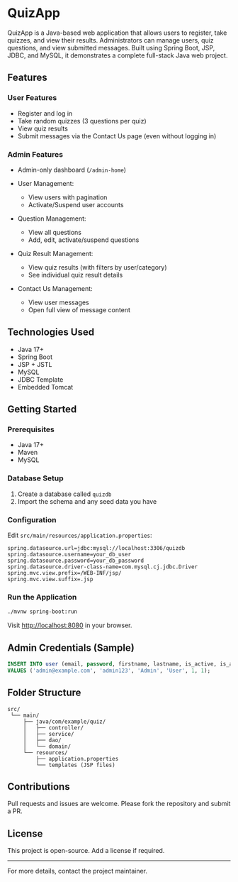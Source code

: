 # QuizApp

QuizApp is a Java-based web application that allows users to register, take quizzes, and view their results. Administrators can manage users, quiz questions, and view submitted messages. Built using Spring Boot, JSP, JDBC, and MySQL, it demonstrates a complete full-stack Java web project.

## Features

### User Features

* Register and log in
* Take random quizzes (3 questions per quiz)
* View quiz results
* Submit messages via the Contact Us page (even without logging in)

### Admin Features

* Admin-only dashboard (`/admin-home`)
* User Management:

  * View users with pagination
  * Activate/Suspend user accounts
* Question Management:

  * View all questions
  * Add, edit, activate/suspend questions
* Quiz Result Management:

  * View quiz results (with filters by user/category)
  * See individual quiz result details
* Contact Us Management:

  * View user messages
  * Open full view of message content

## Technologies Used

* Java 17+
* Spring Boot
* JSP + JSTL
* MySQL
* JDBC Template
* Embedded Tomcat

## Getting Started

### Prerequisites

* Java 17+
* Maven
* MySQL

### Database Setup

1. Create a database called `quizdb`
2. Import the schema and any seed data you have

### Configuration

Edit `src/main/resources/application.properties`:

```properties
spring.datasource.url=jdbc:mysql://localhost:3306/quizdb
spring.datasource.username=your_db_user
spring.datasource.password=your_db_password
spring.datasource.driver-class-name=com.mysql.cj.jdbc.Driver
spring.mvc.view.prefix=/WEB-INF/jsp/
spring.mvc.view.suffix=.jsp
```

### Run the Application

```bash
./mvnw spring-boot:run
```

Visit [http://localhost:8080](http://localhost:8080) in your browser.

## Admin Credentials (Sample)

```sql
INSERT INTO user (email, password, firstname, lastname, is_active, is_admin)
VALUES ('admin@example.com', 'admin123', 'Admin', 'User', 1, 1);
```

## Folder Structure

```
src/
 └── main/
     ├── java/com/example/quiz/
     │   ├── controller/
     │   ├── service/
     │   ├── dao/
     │   └── domain/
     └── resources/
         ├── application.properties
         └── templates (JSP files)
```

## Contributions

Pull requests and issues are welcome. Please fork the repository and submit a PR.

## License

This project is open-source. Add a license if required.

---

For more details, contact the project maintainer.
